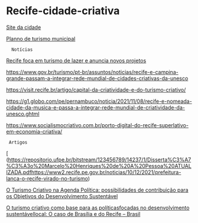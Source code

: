 # Recife-cidade-criativa


[Site da cidade](http://turismocriativo.visit.recife.br/)

[Planno de turismo municipal](https://visit.recife.br/wp-content/uploads/2020/02/plano_turismo_criativo.pdf)









      Notícias
      
[Recife foca em turismo de lazer e anuncia novos projetos](https://brasilturis.com.br/recife-foca-em-turismo-de-lazer-e-anuncia-novos-projetos/)

https://www.gov.br/turismo/pt-br/assuntos/noticias/recife-e-campina-grande-passam-a-integrar-rede-mundial-de-cidades-criativas-da-unesco

https://visit.recife.br/artigo/capital-da-criatividade-e-do-turismo-criativo/

https://g1.globo.com/pe/pernambuco/noticia/2021/11/08/recife-e-nomeada-cidade-da-musica-e-passa-a-integrar-rede-mundial-de-criatividade-da-unesco.ghtml

https://www.socialismocriativo.com.br/porto-digital-do-recife-superlativo-em-economia-criativa/




     Artigos

[ (https://repositorio.ufpe.br/bitstream/123456789/14237/1/Disserta%C3%A7%C3%A3o%20Marcelo%20Henriques%20de%20A%20Pessoa%20ATUALIZADA.pdfhttps://www2.recife.pe.gov.br/noticias/10/12/2021/prefeitura-lanca-o-recife-virado-no-turismo)

[O Turismo Criativo na Agenda Política: possibilidades de contribuição para os Objetivos do Desenvolvimento Sustentável](https://github.com/AnaMCMV/Recife-cidade-criativa/blob/main/184798-Texto%20do%20artigo-540695-1-10-20220215.pdf)

[O turismo criativo como base para as políticasfocadas no desenvolvimento sustentávellocal: O caso de Brasília e do Recife – Brasil](https://github.com/AnaMCMV/Recife-cidade-criativa/blob/main/9217-Manuscrito-55725-1-10-20210706.pdf)



